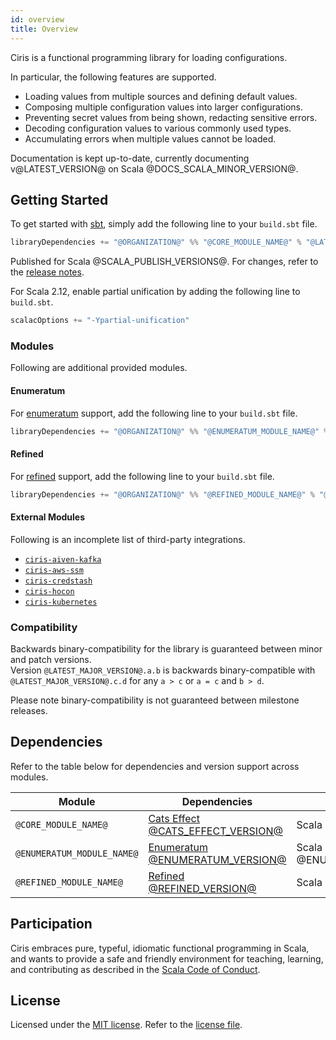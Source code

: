 ```yaml
---
id: overview
title: Overview
---
```


Ciris is a functional programming library for loading configurations.

In particular, the following features are supported.

- Loading values from multiple sources and defining default values.
- Composing multiple configuration values into larger configurations.
- Preventing secret values from being shown, redacting sensitive errors.
- Decoding configuration values to various commonly used types.
- Accumulating errors when multiple values cannot be loaded.

Documentation is kept up-to-date, currently documenting v@LATEST_VERSION@ on Scala @DOCS_SCALA_MINOR_VERSION@.

## Getting Started

To get started with [sbt](https://scala-sbt.org), simply add the following line to your `build.sbt` file.

```scala
libraryDependencies += "@ORGANIZATION@" %% "@CORE_MODULE_NAME@" % "@LATEST_VERSION@"
```

Published for Scala @SCALA_PUBLISH_VERSIONS@. For changes, refer to the [release notes](https://github.com/vlovgr/ciris/releases).

For Scala 2.12, enable partial unification by adding the following line to `build.sbt`.

```scala
scalacOptions += "-Ypartial-unification"
```

### Modules

Following are additional provided modules.

#### Enumeratum

For [enumeratum](modules.md#enumeratum) support, add the following line to your `build.sbt` file.

```scala
libraryDependencies += "@ORGANIZATION@" %% "@ENUMERATUM_MODULE_NAME@" % "@LATEST_VERSION@"
```

#### Refined

For [refined](modules.md#refined) support, add the following line to your `build.sbt` file.

```scala
libraryDependencies += "@ORGANIZATION@" %% "@REFINED_MODULE_NAME@" % "@LATEST_VERSION@"
```

#### External Modules

Following is an incomplete list of third-party integrations.

- [`ciris-aiven-kafka`](https://github.com/ovotech/ciris-aiven-kafka)
- [`ciris-aws-ssm`](https://github.com/ovotech/ciris-aws-ssm)
- [`ciris-credstash`](https://github.com/ovotech/ciris-credstash)
- [`ciris-hocon`](https://github.com/2m/ciris-hocon)
- [`ciris-kubernetes`](https://github.com/ovotech/ciris-kubernetes)

### Compatibility

Backwards binary-compatibility for the library is guaranteed between minor and patch versions.<br>
Version `@LATEST_MAJOR_VERSION@.a.b` is backwards binary-compatible with `@LATEST_MAJOR_VERSION@.c.d` for any `a > c` or `a = c` and `b > d`.

Please note binary-compatibility is not guaranteed between milestone releases.

## Dependencies

Refer to the table below for dependencies and version support across modules.

| Module                     | Dependencies                                                                  | Scala                                   |
| -------------------------- | ----------------------------------------------------------------------------- | --------------------------------------- |
| `@CORE_MODULE_NAME@`       | [Cats Effect @CATS_EFFECT_VERSION@](https://github.com/typelevel/cats-effect) | Scala @CORE_CROSS_SCALA_VERSIONS@       |
| `@ENUMERATUM_MODULE_NAME@` | [Enumeratum @ENUMERATUM_VERSION@](https://github.com/lloydmeta/enumeratum)    | Scala @ENUMERATUM_CROSS_SCALA_VERSIONS@ |
| `@REFINED_MODULE_NAME@`    | [Refined @REFINED_VERSION@](https://github.com/fthomas/refined)               | Scala @REFINED_CROSS_SCALA_VERSIONS@    |

## Participation

Ciris embraces pure, typeful, idiomatic functional programming in Scala, and wants to provide a safe and friendly environment for teaching, learning, and contributing as described in the [Scala Code of Conduct](https://www.scala-lang.org/conduct/).

## License

Licensed under the [MIT license](https://opensource.org/licenses/MIT). Refer to the [license file](https://github.com/vlovgr/ciris/blob/master/license.txt).
